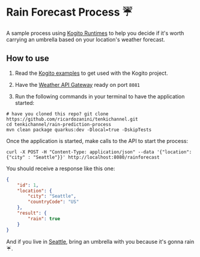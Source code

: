 # Rain Forecast Process :umbrella:

A sample process using [Kogito Runtimes](https://github.com/kiegroup/kogito-runtimes) to help you decide if it's worth carrying an umbrella based on your location's weather forecast.

## How to use

1. Read the [Kogito examples](https://github.com/kiegroup/kogito-examples) to get used with the Kogito project.

2. Have the [Weather API Gateway](../weather-api-gateway/README.MD) ready on port `8081` 

3. Run the following commands in your terminal to have the application started:

```shell
# have you cloned this repo? git clone https://github.com/ricardozanini/tenkichannel.git
cd tenkichannel/rain-prediction-process
mvn clean package quarkus:dev -Dlocal=true -DskipTests
```

Once the application is started, make calls to the API to start the process:

```shell
curl -X POST -H "Content-Type: application/json" --data '{"location": {"city" : "Seattle"}}' http://localhost:8080/rainforecast
```

You should receive a response like this one:

```json
{
    "id": 1,
    "location": {
        "city": "Seattle",
        "countryCode": "US"
    },
    "result": {
        "rain": true
    }
}
```

And if you live in [Seattle](https://en.wikipedia.org/wiki/Seattle), bring an umbrella with you because it's gonna rain :umbrella:.
